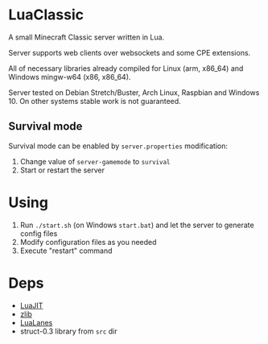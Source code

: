 # LuaClassic
A small Minecraft Classic server written in Lua.

Server supports web clients over websockets and some CPE extensions.

All of necessary libraries already compiled for Linux (arm, x86_64) and Windows mingw-w64 (x86, x86_64).

Server tested on Debian Stretch/Buster, Arch Linux, Raspbian and Windows 10. On other systems stable work is not guaranteed.

## Survival mode
Survival mode can be enabled by `server.properties` modification:
1. Change value of `server-gamemode` to `survival`
2. Start or restart the server

# Using
1. Run `./start.sh` (on Windows `start.bat`) and let the server to generate config files
3. Modify configuration files as you needed
4. Execute "restart" command

# Deps
* [LuaJIT](http://luajit.org/download.html)
* [zlib](https://www.zlib.net/)
* [LuaLanes](https://github.com/LuaLanes/lanes)
* struct-0.3 library from `src` dir

